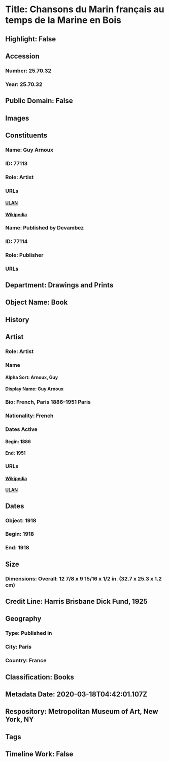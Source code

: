 # Title: Chansons du Marin français au temps de la Marine en Bois
## Highlight: False
## Accession
### Number: 25.70.32
### Year: 25.70.32
## Public Domain: False
## Images
## Constituents
### Name: Guy Arnoux
### ID: 77113
### Role: Artist
### URLs
#### [ULAN](http://vocab.getty.edu/page/ulan/500056682)
#### [Wikipedia](https://www.wikidata.org/wiki/Q3121521)
### Name: Published by Devambez
### ID: 77114
### Role: Publisher
### URLs
## Department: Drawings and Prints
## Object Name: Book
## History
## Artist
### Role: Artist
### Name
#### Alpha Sort: Arnoux, Guy
#### Display Name: Guy Arnoux
### Bio: French, Paris 1886–1951 Paris
### Nationality: French
### Dates Active
#### Begin: 1886
#### End: 1951
### URLs
#### [Wikipedia](https://www.wikidata.org/wiki/Q3121521)
#### [ULAN](http://vocab.getty.edu/page/ulan/500056682)
## Dates
### Object: 1918
### Begin: 1918
### End: 1918
## Size
### Dimensions: Overall: 12 7/8 x 9 15/16 x 1/2 in. (32.7 x 25.3 x 1.2 cm)
## Credit Line: Harris Brisbane Dick Fund, 1925
## Geography
### Type: Published in
### City: Paris
### Country: France
## Classification: Books
## Metadata Date: 2020-03-18T04:42:01.107Z
## Respository: Metropolitan Museum of Art, New York, NY
## Tags
## Timeline Work: False